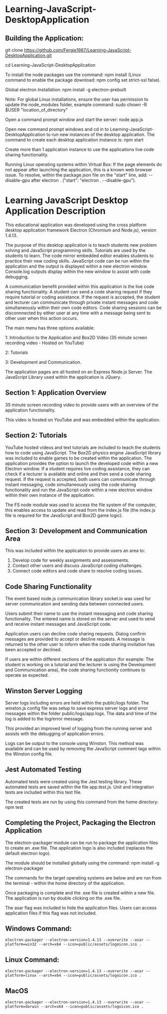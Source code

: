 # Learning-JavaScript-DesktopApplication

## Building the Application: 

git clone https://github.com/Fergie1987/Learning-JavaScript-DesktopApplication.git

cd Learning-JavaScript-DesktopApplication

To install the node packages use the command: npm install
(Linux command to enable the package download: npm config set strict-ssl false).

Global electron Installation: npm install -g electron-prebuilt

Note: For global Linux installations, ensure the user has permission to update the node_modules folder, example command: sudo chown -R $USER "location_of_directory"  

Open a command prompt window and start the server: node app.js

Open new command prompt windows and cd in to Learning-JavaScript-DesktopApplication to run new instances of the desktop application. 
The command to create each desktop application instance is: npm start

Create more than 1 application instance to use the applications live code sharing functionality.  

Running Linux operating systems within Virtual Box: If the page elements do not appear after launching the application, this is a known web browser issue. To resolve, within the package.json file on the "start" line, add: --disable-gpu after electron . ("start": "electron . --disable-gpu").    

# Learning JavaScript Desktop Application Description 

This educational application was developed using the cross platform desktop application framework Electron (Chromium and Node.js), version 1.4.13. 

The purpose of this desktop application is to teach students new problem solving and JavaScript programming skills. Tutorials are used by the students to learn. The code mirror embedded editor enables students to practice their new coding skills. JavaScript code can be run within the application and the output is displayed within a new electron window. Console.log outputs display within the new window to assist with code debugging.   

A communication benefit provided within this application is the live code sharing functionality. A student can send a code sharing request if they require tutorial or coding assistance. If the request is accepted, the student and lecturer can communicate through private instant messages and code simultaneously within their own code editors. Code sharing sessions can be disconnnected by either user at any time with a message being sent to other user when this action occurs.  

The main menu has three options available: 

1: Introduction to the Application and Box2D Video (35 minute screen recording video - Hosted on YouTube)

2: Tutorials 

3: Development and Communication. 

The application pages are all hosted on an Express Node.js Server. The JavaScript Library used within the application is JQuery. 

## Section 1: Application Overview
35 minute screen recording video to provide users with an overview of the application functionality.  

This video is hosted on YouTube and was embedded within the application.  

## Section 2: Tutorials
YouTube hosted videos and text tutorials are included to teach the students how to code using JavaScript. The Box2D physics engine JavaScript library was included to enable games to be created within the application. The application provides the option to launch the developed code within a new Electron window. If a student requires live coding assistance, they can check if a lecturer is available and online and then send a code sharing request. If the request is accepted, both users can communicate through instant messaging, code simultaneously using the code sharing functionality and run the JavaScript code within a new electron window within their own instance of the application. 

The FS node module was used to access the file system of the computer, this enables access to update and read from the index.js file (the index.js file is required for the JavaScript and Box2D game logic). 

## Section 3: Development and Communication Area

This was included within the application to provide users an area to: 
1. Develop code for weekly assignments and assessments. 
2. Contact other users and discuss JavaScript coding challenges. 
3. Connect code editors and code share to resolve coding issues. 

 ## Code Sharing Functionality

The event based node.js communication library socket.io was used for server communication and sending data between connected users. 

Users submit their name to use the instant messaging and code sharing functionality. The entered name is stored on the server and used to send and receive instant messages and JavaScript code.   

Application users can decline code sharing requests. Dialog confirm messages are provided to accept or decline requests. A message is returned to the other user to inform when the code sharing invitation has been accepted or declined.

If users are within different sections of the application (for example: The student is working on a tutorial and the lecturer is using the Development and Communication area), the code sharing functionity continues to operate as expected. 

## Winston Server Logging 

Server logs including errors are held within the public/logs folder. The winston.js config file was setup to save express server logs and error messages within the folder public/logs/app.logs. The data and time of the log is added to the log/error message. 

This provided an improved level of logging from the running server and assists with the debugging of application errors. 

Logs can be output to the console using Winston. This method was available and can be used by removing the JavaScript comment tags within the Winston config file. 

## Jest Automated Testing

Automated tests were created using the Jest testing library. These automated tests are saved within the file app.test.js. Unit and integration tests are included within this test file. 

The created tests are run by using this command from the home directory: npm test

## Completing the Project, Packaging the Electron Application

The electron-packager module can be run to package the application files to create an .exe file. The application logo is also included (replaces the default electron logo). 

The module should be installed globally using the command: npm install -g electron-packager 

The commands for the target operating systems are below and are run from the terminal - within the home directory of the application. 

Once packaging is complete and the .exe file is created within a new file. The application is run by double clicking on the .exe file.

The asar flag was included to hide the application files. Users can access application files if this flag was not included. 

## Windows Command: 
```
electron-packager --electron-version=1.4.13 --overwrite --asar --platform=win32 --arch=x64 --icon=public/assets/logoicon.ico .
```
## Linux Command: 
```
electron-packager --electron-version=1.4.13 --overwrite --asar --platform=linux --arch=x64 --icon=public/assets/logoicon.ico .
```
## MacOS
```
electron-packager --electron-version=1.4.13 --overwrite --asar --platform=darwin --arch=x64 --icon=public/assets/logoicon.ico .
``` 
